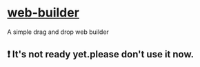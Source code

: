 # [web-builder](https://sadhinvr.github.io/web-builder/dist/index.html)
A simple drag and drop web builder

## ❗ It's not ready yet.please don't use it now.
